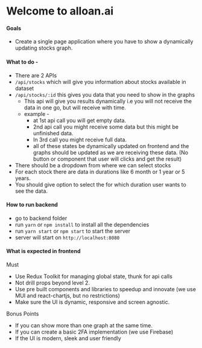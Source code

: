 # Welcome to alloan.ai

#### Goals
- Create a single page application where you have to show a dynamically updating stocks graph.

#### What to do -
- There are 2 APIs
- `/api/stocks` which will give you information about stocks available in dataset
- `/api/stocks/:id` this gives you data that you need to show in the graphs
  * This api will give you results dynamically i.e you will not receive the data in one go, but will receive with time.
  * example - 
    * at 1st api call you will get empty data.
    * 2nd api call you might receive some data but this might be unfinished data.
    * In 3rd call you might receive full data.
    * all of these states be dynamically updated on frontend and the graphs should be updated as we are receiving these data. (No button or component that user will clicks and get the result)
- There should be a dropdown from where we can select stocks
- For each stock there are data in durations like 6 month or 1 year or 5 years. 
- You should give option to select the for which duration user wants to see the data.

#### How to run backend 
- go to backend folder
- run `yarn` or `npm install` to install all the dependencies
- run `yarn start` or `npm start` to start the server
- server will start on `http://localhost:8080`


#### What is expected in frontend 

Must 
- Use Redux Toolkit for managing global state, thunk for api calls
- Not drill props beyond level 2.
- Use pre built components and libraries to speedup and innovate (we use MUI and react-chartjs, but no restrictions)
- Make sure the UI is dynamic, responsive and screen agnostic.
  
Bonus Points
- If you can show more than one graph at the same time.
- If you can create a basic 2FA implementation (we use Firebase)
- If the UI is modern, sleek and user friendly
